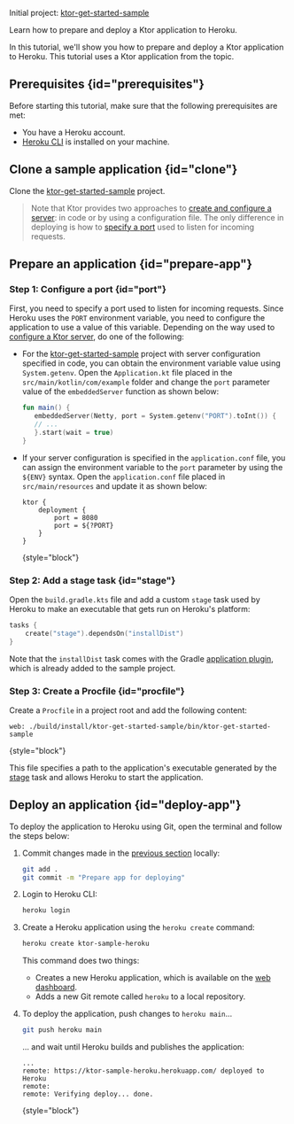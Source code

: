 [//]: # (title: Heroku)

<show-structure for="chapter" depth="2"/>

<tldr>
<p>
<control>Initial project</control>: <a href="https://github.com/ktorio/ktor-get-started-sample">ktor-get-started-sample</a>
</p>
</tldr>

<link-summary>Learn how to prepare and deploy a Ktor application to Heroku.</link-summary>

In this tutorial, we'll show you how to prepare and deploy a Ktor application to Heroku. This tutorial uses a Ktor application from the [](intellij-idea.topic) topic.


## Prerequisites {id="prerequisites"}
Before starting this tutorial, make sure that the following prerequisites are met:
* You have a Heroku account.
* [Heroku CLI](https://devcenter.heroku.com/articles/heroku-cli) is installed on your machine.


## Clone a sample application {id="clone"}
Clone the [ktor-get-started-sample](https://github.com/ktorio/ktor-get-started-sample) project.
> Note that Ktor provides two approaches to [create and configure a server](create_server.topic): in code or by using a configuration file. The only difference in deploying is how to [specify a port](#port) used to listen for incoming requests.


## Prepare an application {id="prepare-app"}

### Step 1: Configure a port {id="port"}

First, you need to specify a port used to listen for incoming requests. Since Heroku uses the `PORT` environment variable, you need to configure the application to use a value of this variable. Depending on the way used to [configure a Ktor server](create_server.topic), do one of the following:
* For the [ktor-get-started-sample](https://github.com/ktorio/ktor-get-started-sample) project with server configuration specified in code, you can obtain the environment variable value using `System.getenv`. Open the `Application.kt` file placed in the `src/main/kotlin/com/example` folder and change the `port` parameter value of the `embeddedServer` function as shown below:
   ```kotlin
   fun main() {
      embeddedServer(Netty, port = System.getenv("PORT").toInt()) {
      // ...
      }.start(wait = true)
   }
    ```

* If your server configuration is specified in the `application.conf` file, you can assign the environment variable to the `port` parameter by using the `${ENV}` syntax. Open the `application.conf` file placed in `src/main/resources` and update it as shown below:
   ```
   ktor {
       deployment {
           port = 8080
           port = ${?PORT}
       }
   }
   ```
   {style="block"}

### Step 2: Add a stage task {id="stage"}
Open the `build.gradle.kts` file and add a custom `stage` task used by Heroku to make an executable that gets run on Heroku's platform:
```kotlin
tasks {
    create("stage").dependsOn("installDist")
}
``` 
Note that the `installDist` task comes with the Gradle [application plugin](https://docs.gradle.org/current/userguide/application_plugin.html), which is already added to the sample project.

### Step 3: Create a Procfile {id="procfile"}
Create a `Procfile` in a project root and add the following content:
```
web: ./build/install/ktor-get-started-sample/bin/ktor-get-started-sample
```
{style="block"}

This file specifies a path to the application's executable generated by the [stage](#stage) task and allows Heroku to start the application.


## Deploy an application {id="deploy-app"}

To deploy the application to Heroku using Git, open the terminal and follow the steps below:

1. Commit changes made in the [previous section](#prepare-app) locally:
   ```Bash
   git add .
   git commit -m "Prepare app for deploying"
   ```
2. Login to Heroku CLI:
   ```Bash
   heroku login
   ```
3. Create a Heroku application using the `heroku create` command:
   ```Bash
   heroku create ktor-sample-heroku
   ```
   This command does two things:
   * Creates a new Heroku application, which is available on the [web dashboard](https://dashboard.heroku.com/apps/).
   * Adds a new Git remote called `heroku` to a local repository.

4. To deploy the application, push changes to `heroku main`...
   ```Bash
   git push heroku main
   ```
   ... and wait until Heroku builds and publishes the application:
   ```
   ...
   remote: https://ktor-sample-heroku.herokuapp.com/ deployed to Heroku
   remote:
   remote: Verifying deploy... done.
   ```
   {style="block"}

